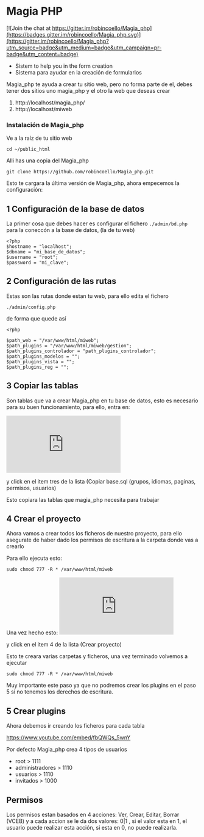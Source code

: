 # Magia PHP

[![Join the chat at https://gitter.im/robincoello/Magia_php](https://badges.gitter.im/robincoello/Magia_php.svg)](https://gitter.im/robincoello/Magia_php?utm_source=badge&utm_medium=badge&utm_campaign=pr-badge&utm_content=badge)
* Sistem to help you in the form creation
* Sistema para ayudar en la creación de formularios 

Magia_php te ayuda a crear tu sitio web, pero no forma  parte de el, debes tener dos sitios uno magia_php y el otro la web que deseas crear

1) http://localhost/magia_php/ 
2) http://localhost/miweb

### Instalación de Magia_php
Ve a la raíz de tu sitio web

`
cd ~/public_html
`

Alli has una copia del Magia_php 


`
git clone https://github.com/robincoello/Magia_php.git
`

Esto te cargara la última versión de Magia_php, ahora empecemos la configuración:


## 1 Configuración de la base de datos
La primer cosa que debes hacer es configurar el fichero `./admin/bd.php` para la coneccón a la base de datos, (la de tu web)

```
<?php  
$hostname = "localhost"; 
$dbname = "mi_base_de_datos"; 
$username = "root"; 
$password = "mi_clave"; 
```


## 2 Configuración de las rutas

Estas son las rutas donde estan tu web,  para ello edita el fichero

``` ./admin/config.php ```

de forma que quede así

```
<?php

$path_web = "/var/www/html/miweb";
$path_plugins = "/var/www/html/miweb/gestion";
$path_plugins_controlador = "path_plugins_controlador";
$path_plugins_modelos = "";
$path_plugins_vista = "";
$path_plugins_reg = "";

```

## 3 Copiar las tablas

Son tablas que va a crear Magia_php en tu base de datos, esto es necesario para su buen funcionamiento, para ello, entra en:

[![http://localhost/magia_php/index.php](http://localhost/magia_php/index.php)](http://localhost/magia_php/index.php)

y click en el item tres de la lista (Copiar base.sql (grupos, idiomas, paginas, permisos, usuarios)

Esto copiara las tablas que magia_php necesita para trabajar


## 4 Crear el proyecto

Ahora vamos a crear todos los ficheros de nuestro proyecto, para ello asegurate de haber dado los permisos de  escritura a la 
carpeta donde vas a crearlo

Para ello ejecuta esto: 
```
sudo chmod 777 -R * /var/www/html/miweb
```
Una vez hecho esto: 
[![Entra en http://localhost/magia_php/index.php](http://localhost/magia_php/index.php)](http://localhost/magia_php/index.php)

y click en el item 4 de la lista (Crear proyecto)

Esto te creara varias carpetas y ficheros,  una vez terminado volvemos a ejecutar 

```
sudo chmod 777 -R * /var/www/html/miweb
```
Muy importante este paso ya que no podremos crear los plugins en el paso 5 si no tenemos los derechos de escritura.

## 5 Crear plugins

Ahora debemos ir creando los ficheros para cada tabla

https://www.youtube.com/embed/fbQWQs_5wnY


Por defecto Magia_php crea 4 tipos de usuarios
* root > 1111 
* administradores > 1110
* usuarios > 1110
* invitados > 1000

## Permisos 
Los permisos estan basados en 4 acciones: Ver, Crear, Editar, Borrar (VCEB) y a cada 
accion se le da dos valores: 0|1 , si el valor esta en 1, el usuario puede realizar 
esta acción, si esta en 0, no puede realizarla.

























